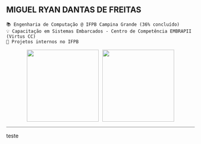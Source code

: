 ## MIGUEL RYAN DANTAS DE FREITAS
```text
📚 Engenharia de Computação @ IFPB Campina Grande (36% concluído)
💡 Capacitação em Sistemas Embarcados - Centro de Competência EMBRAPII (Virtus CC)
🔧 Projetos internos no IFPB
```

<div align="center" style="display: flex; justify-content: center; gap: 10px;">
<img src="https://denvercoder1-github-readme-stats.vercel.app/api/?username=athavus&show_icons=true&include_all_commits=true&count_private=true&theme=react&hide_border=true&bg_color=f8efd4&title_color=783c00&icon_color=783c00&text_color=af552e" height="192px"/>
<img src="https://denvercoder1-github-readme-stats.vercel.app/api/top-langs/?username=athavus&langs_count=8&layout=compact&theme=react&hide_border=true&bg_color=f8efd4&title_color=783c00&text_color=af552e&icon_color=783c00&hide=Jupyter%20Notebook,Roff" height="192px"/>
</div>
  
<hr style="height:1px;border-width:0;color:gray;background-color:gray">


teste

